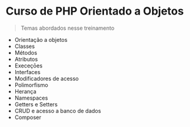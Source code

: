 # Curso de PHP Orientado a Objetos

> Temas abordados nesse treinamento

- Orientação a objetos
- Classes
- Métodos
- Atributos
- Execeçōes
- Interfaces
- Modificadores de acesso
- Polimorfismo
- Herança
- Namespaces
- Getters e Setters
- CRUD e acesso a banco de dados
- Composer
